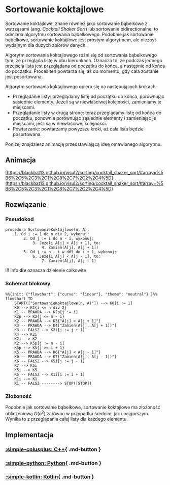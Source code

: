 # Sortowanie koktajlowe

Sortowanie koktajlowe, znane również jako sortowanie bąbelkowe z wstrząsami (ang. *Cocktail Shaker Sort*) lub sortowanie bidirectionalne, to odmiana algorytmu sortowania bąbelkowego. Podobnie jak sortowanie bąbelkowe, sortowanie koktajlowe jest prostym algorytmem, ale niezbyt wydajnym dla dużych zbiorów danych.

Algorytm sortowania koktajlowego różni się od sortowania bąbelkowego tym, że przegląda listę w obu kierunkach. Oznacza to, że podczas jednego przejścia lista jest przeglądana od początku do końca, a następnie od końca do początku. Proces ten powtarza się, aż do momentu, gdy cała zostanie jest posortowana.

Algorytm sortowania koktajlowego opiera się na następujących krokach:

- Przeglądanie listy: przeglądamy listę od początku do końca, porównując sąsiednie elementy. Jeżeli są w niewłaściwej kolejności, zamieniamy je miejscami.
- Przeglądanie listy w drugą stronę: teraz przeglądamy listę od końca do początku, ponownie porównując sąsiednie elementy i zamieniając je miejscami, jeśli są w niewłaściwej kolejności.
- Powtarzanie: powtarzamy powyższe kroki, aż cała lista będzie posortowana.

Poniżej znajdziesz animację przedstawiającą ideę omawianego algorytmu.

## Animacja

[https://blackbat13.github.io/visul2/sorting/cocktail_shaker_sort/#array=%5B6%2C5%2C3%2C1%2C8%2C7%2C2%2C4%5D](https://blackbat13.github.io/visul2/sorting/cocktail_shaker_sort/#array=%5B6%2C5%2C3%2C1%2C8%2C7%2C2%2C4%5D)

## Rozwiązanie

### Pseudokod

```
procedura SortowanieKoktajlowe(n, A):
    1. Od i := 1 do n div 2, wykonuj:
        2. Od j := i do n - i, wykonuj:
            3. Jeżeli A[j] > A[j + 1], to:
                4. Zamień(A[j], A[j + 1])
        5. Od j := n - i w dół do i + 1, wykonuj:
            6. Jeżeli A[j] < A[j - 1], to:
                7. Zamień(A[j], A[j - 1]
```

!!! info
	 **div** oznacza dzielenie całkowite

### Schemat blokowy

```mermaid
%%{init: {"flowchart": {"curve": "linear"}, "theme": "neutral"} }%%
flowchart TD
    START(["SortowanieKoktajlowe(n, A)"]) --> K0[i := 1]
    K0 --> K1{i <= n div 2}
    K1 -- PRAWDA --> K2p[j := i]
    K2p --> K2{j <= n - i}
    K2 -- PRAWDA --> K3{"A[j] > A[j + 1]"}
    K3 -- PRAWDA --> K4["Zamień(A[j], A[j + 1])"]
    K3 -- FAŁSZ --> K2i[j := j + 1]
    K4 --> K2i
    K2i --> K2
    K2 --> K5p[j := n - i]
    K5p --> K5{j >= i + 1}
    K5 -- PRAWDA --> K6{"A[j] < A[j - 1]"}
    K6 -- PRAWDA --> K7["Zamień(A[j], A[j - 1])"]
    K6 -- FAŁSZ --> K5i[j := j - 1]
    K7 --> K5i
    K5i --> K5
    K5 -- FAŁSZ --> K1i[i := i + 1]
    K1i --> K1
    K1 -- FAŁSZ --------> STOP([STOP])
```

### Złożoność

Podobnie jak sortowanie bąbelkowe, sortowanie koktajlowe ma złożoność obliczeniową $O(n^2)$ zarówno w przypadku średnim, jak i najgorszym. Wynika to z przeglądania całej listy dla każdego elementu.

## Implementacja

### [:simple-cplusplus: C++](../../programming/c++/algorithms/sorting/cocktail-shaker-sort.md){ .md-button }

### [:simple-python: Python](../../programming/python/algorithms/sorting/cocktail-shaker-sort.md){ .md-button }

### [:simple-kotlin: Kotlin](../../programming/kotlin/algorithms/sorting/cocktail-shaker-sort.md){ .md-button }
